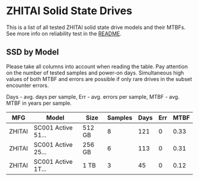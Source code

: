 ZHITAI Solid State Drives
=========================

This is a list of all tested ZHITAI solid state drive models and their MTBFs. See
more info on reliability test in the [README](https://github.com/linuxhw/SMART).

SSD by Model
------------

Please take all columns into account when reading the table. Pay attention on the
number of tested samples and power-on days. Simultaneous high values of both MTBF
and errors are possible if only rare drives in the subset encounter errors.

Days - avg. days per sample,
Err  - avg. errors per sample,
MTBF - avg. MTBF in years per sample.

| MFG       | Model              | Size   | Samples | Days  | Err   | MTBF |
|-----------|--------------------|--------|---------|-------|-------|------|
| ZHITAI    | SC001 Active 51... | 512 GB | 8       | 121   | 0     | 0.33   |
| ZHITAI    | SC001 Active 25... | 256 GB | 6       | 113   | 0     | 0.31   |
| ZHITAI    | SC001 Active 1T... | 1 TB   | 3       | 45    | 0     | 0.12   |
